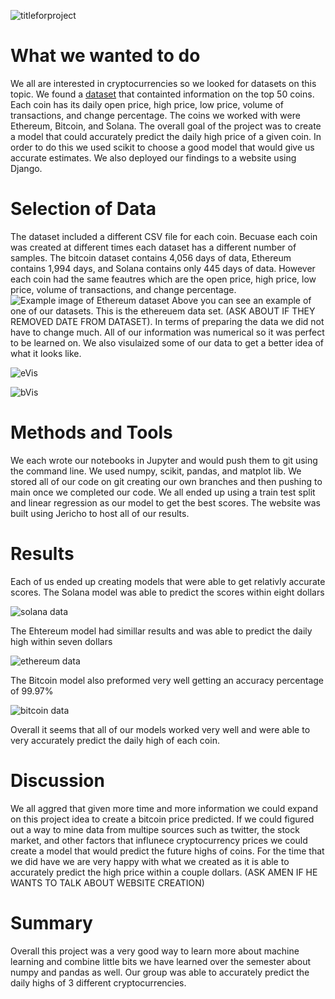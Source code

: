![titleforproject](https://user-images.githubusercontent.com/66905824/145704096-6b8a4720-1101-4f3b-abc6-5255e09de4c6.jpg)

# What we wanted to do
We all are interested in cryptocurrencies so we looked for datasets on this topic. We found a [dataset](https://www.kaggle.com/odins0n/top-50-cryptocurrency-historical-prices/version/5?select=Ethereum.csv) that containted information on the top 50 coins. Each coin has its daily open price, high price, low price, volume of transactions, and change percentage. The coins we worked with were Ethereum, Bitcoin, and Solana. The overall goal of the project was to create a model that could accurately predict the daily high price of a given coin. In order to do this we used scikit to choose a good model that would give us accurate estimates. We also deployed our findings to a website using Django.

# Selection of Data
The dataset included a different CSV file for each coin. Becuase each coin was created at different times each dataset has a different number of samples. The bitcoin dataset contains 4,056 days of data, Ethereum contains 1,994 days, and Solana contains only 445 days of data. However each coin had the same feautres which are the open price, high price, low price, volume of transactions, and change percentage.
![Example image of Ethereum dataset](https://user-images.githubusercontent.com/54991313/145722618-be5a6a6c-ae72-408f-a9b0-0b5d61500d75.png)
Above you can see an example of one of our datasets. This is the ethereuem data set. (ASK ABOUT IF THEY REMOVED DATE FROM DATASET). In terms of preparing the data we did not have to change much. All of our information was numerical so it was perfect to be learned on. We also visulaized some of our data to get a better idea of what it looks like.

![eVis](https://user-images.githubusercontent.com/54991313/145723454-be62e022-ba97-4fd8-9e4a-7c8914f42a06.png)

![bVis](https://user-images.githubusercontent.com/54991313/145723491-66b72cec-0ba0-45d9-afbb-28ce7f52d300.png)

# Methods and Tools
We each wrote our notebooks in Jupyter and would push them to git using the command line. We used numpy, scikit, pandas, and matplot lib. We stored all of our code on git creating our own branches and then pushing to main once we completed our code. We all ended up using a train test split and linear regression as our model to get the best scores. The website was built using Jericho to host all of our results.

# Results
Each of us ended up creating models that were able to get relativly accurate scores. The Solana model was able to predict the scores within eight dollars

![solana data](https://user-images.githubusercontent.com/54991313/145723224-b8d9b36a-77fc-4422-acc8-3a9397311719.png) 

The Ehtereum model had simillar results and was able to predict the daily high within seven dollars

![ethereum data](https://user-images.githubusercontent.com/54991313/145723274-ab7de837-0c41-4654-acb5-5097ea2faf44.png)

The Bitcoin model also preformed very well getting an accuracy percentage of 99.97%

![bitcoin data](https://user-images.githubusercontent.com/54991313/145723339-593c9eb0-02a3-45ca-b81f-49172ea19e15.png)

Overall it seems that all of our models worked very well and were able to very accurately predict the daily high of each coin.

# Discussion
We all aggred that given more time and more information we could expand on this project idea to create a bitcoin price predicted. If we could figured out a way to mine data from multipe sources such as twitter, the stock market, and other factors that influnece cryptocurrency prices we could create a model that would predict the future highs of coins. For the time that we did have we are very happy with what we created as it is able to accurately predict the high price within a couple dollars. (ASK AMEN IF HE WANTS TO TALK ABOUT WEBSITE CREATION)

# Summary
Overall this project was a very good way to learn more about machine learning and combine little bits we have learned over the semester about numpy and pandas as well. Our group was able to accurately predict the daily highs of 3 different cryptocurrencies.
